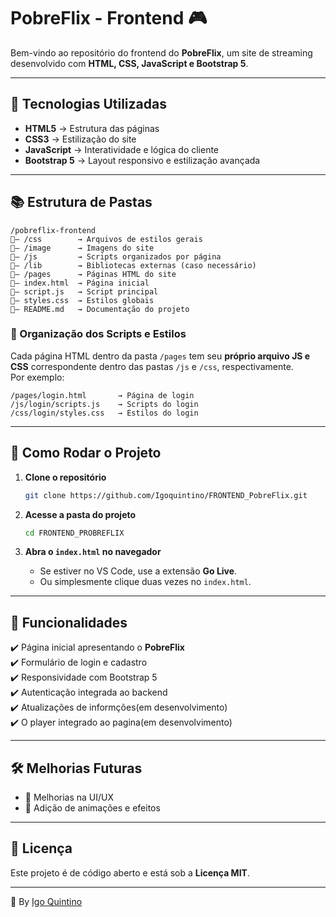 # PobreFlix - Frontend 🎮

Bem-vindo ao repositório do frontend do **PobreFlix**, um site de streaming desenvolvido com **HTML, CSS, JavaScript e Bootstrap 5**.

---

## 📌 Tecnologias Utilizadas

- **HTML5** → Estrutura das páginas  
- **CSS3** → Estilização do site  
- **JavaScript** → Interatividade e lógica do cliente  
- **Bootstrap 5** → Layout responsivo e estilização avançada  

---

## 📚 Estrutura de Pastas

```
/pobreflix-frontend
— /css        → Arquivos de estilos gerais
— /image      → Imagens do site
— /js         → Scripts organizados por página
— /lib        → Bibliotecas externas (caso necessário)
— /pages      → Páginas HTML do site
— index.html  → Página inicial
— script.js   → Script principal
— styles.css  → Estilos globais
— README.md   → Documentação do projeto
```

### 📌 Organização dos Scripts e Estilos

Cada página HTML dentro da pasta `/pages` tem seu **próprio arquivo JS e CSS** correspondente dentro das pastas `/js` e `/css`, respectivamente.  
Por exemplo:

```
/pages/login.html       → Página de login
/js/login/scripts.js    → Scripts do login
/css/login/styles.css   → Estilos do login
```

---

## 🚀 Como Rodar o Projeto

1. **Clone o repositório**  
   ```sh
   git clone https://github.com/Igoquintino/FRONTEND_PobreFlix.git
   ```
   
2. **Acesse a pasta do projeto**  
   ```sh
   cd FRONTEND_PROBREFLIX
   ```
   
3. **Abra o `index.html` no navegador**  
   - Se estiver no VS Code, use a extensão **Go Live**.  
   - Ou simplesmente clique duas vezes no `index.html`.

---

## 📌 Funcionalidades

✔️ Página inicial apresentando o **PobreFlix**  
✔️ Formulário de login e cadastro  
✔️ Responsividade com Bootstrap 5  
✔️ Autenticação integrada ao backend  
✔️ Atualizações de informções(em desenvolvimento)  
✔️ O player integrado ao pagina(em desenvolvimento)

---

## 🛠️ Melhorias Futuras

- 🔹 Melhorias na UI/UX  
- 🔹 Adição de animações e efeitos  

---

## 🐜 Licença

Este projeto é de código aberto e está sob a **Licença MIT**.

---

🚀 By [Igo Quintino](https://github.com/Igoquintino)

